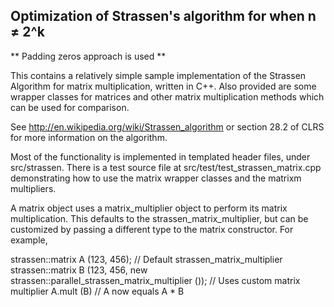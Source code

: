## Optimization of Strassen's algorithm for when n &#8800; 2^k

** Padding zeros approach is used **

This contains a relatively simple sample implementation of the Strassen Algorithm for matrix multiplication, written in C++. Also provided are some wrapper classes for matrices and other matrix multiplication methods which can be used for comparison.

See http://en.wikipedia.org/wiki/Strassen_algorithm or section 28.2 of CLRS for more information on the algorithm.

Most of the functionality is implemented in templated header files, under src/strassen. There is a test source file at src/test/test_strassen_matrix.cpp demonstrating how to use the matrix wrapper classes and the matrixm multipliers.

A matrix<T> object uses a matrix_multiplier<T> object to perform its matrix multiplication. This defaults to the strassen_matrix_multiplier<T>, but can be customized by passing a different type to the matrix constructor. For example,

strassen::matrix<int> A (123, 456); // Default strassen_matrix_multiplier<int>
strassen::matrix<int> B (123, 456, new strassen::parallel_strassen_matrix_multiplier<int> ()); // Uses custom matrix multiplier
A.mult (B) // A now equals A * B
